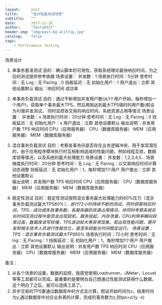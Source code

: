 ```yaml
---
layout:     post
title:      "设计性能测试场景"
subtitle:   ""
date:       2017-11-26
author:     "Tesla9527"
header-img: "img/post-bg-alitrip.jpg"
catalog:    false
tags:
    - Performance Testing
---
```


场景设计
1. 单事务基准测试
目的：确认脚本的可用性，获取系统理论最快响应时间，为之后的测试提供参考依据
场景设置：	并发数：1
			场景执行时间：5分钟
			思考时间：无
			Log：无
			Pacing：0
			挡板延迟：无
			初始化用户：1
			用户退出：立即
			其他设置默认
输出：响应时间		成功率

2. 单事务负载测试
目的：通过不断增加并发用户数(从1个用户开始，每秒增加一个用户)，获取单个事务最大TPS。然后用刚达到最大TPS值时的用户数(假设为X)做并发测试，
同时监控各交易的响应时间，系统资源占用等情况
场景设置：	并发数：x
			场景执行时间：20分钟
			思考时间：无
			Log：无
			Pacing：0
			挡板延迟：无
			初始化用户：x
			用户退出：立即
			其他设置默认
输出说明：并发用户数	TPS    响应时间		CPU（应用服务器）	CPU（数据库服务器）		MEM（应用服务器）	MEM（数据库服务器）

3. 混合事务负载测试
目的：考察各事务间是否存在业务逻辑冲突，用于发现潜在的，由于应用程序模块执行时互相影响造成的性能问题，例如线程互锁，数据库锁等情况，以及系统的最大处理能力
场景设置：	并发数：1,2,3,4,5...
			场景梯度执行时间：20分钟
			思考时间：无
			Log：无
			Pacing：以交易响应时间计算动态调整
			挡板延迟：无
			初始化用户：1，每秒增加1个用户
			用户推出：立即
			其他设置默认	
输出说明：并发用户数	TPS    响应时间		CPU（应用服务器）	CPU（数据库服务器）		MEM（应用服务器）	MEM（数据库服务器）

4. 稳定性测试
目的：稳定性测试按照混合事务最大处理能力的60%压力（混合事务负载测试最大TPS*60%），进行72小时持续不断的测试，同时获取响应时间，TPS，成功或失败事务数，各服务器的资源占用情况，并同时考察系统在长时间压测过程中是否会出现宕机，服务挂起，内存泄漏，CPU利用率瞬间异常过高，数据库读写较慢，TPS波动较大等异常现象。若出现性能问题，需开发和相关技术人员进行性能优化，直至系统能长时间稳定运行。
场景设置：  TPS：混合事务负载测试最大TPS*60%
			场景执行时间：72小时
			思考时间：无
			log：无
			Pacing：1
			挡板延迟：无
			初始化用户：1，每秒增加1个用户
			用户推出：立即
			其他设置默认
输出说明：并发用户数	TPS    响应时间		CPU（应用服务器）	CPU（数据库服务器）		MEM（应用服务器）	MEM（数据库服务器）

备注：
1. 从各个场景的设置，数据的监控，我感觉使用Loadrunner，JMeter，Locust等等工具都可以完成。最重要的是要明白自己想通过性能测试获得什么数据，这个明白了之后，就可以选择工具了。
2. 异步交易的TPS要通过数据库中的方式去计算，假设开始时间为x，结束时间为y,通过数据库中对应业务表的计算，完成的事务数为z,则tps=z/(y
-x)